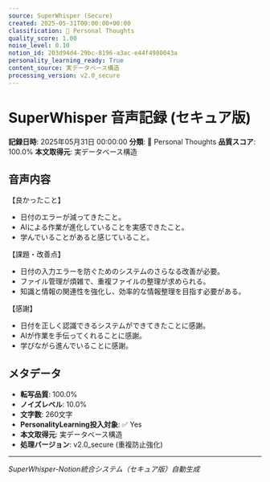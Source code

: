 ```yaml
---
source: SuperWhisper (Secure)
created: 2025-05-31T00:00:00+00:00
classification: 💭 Personal Thoughts
quality_score: 1.00
noise_level: 0.10
notion_id: 203d94d4-29bc-8196-a3ac-e44f4980043a
personality_learning_ready: True
content_source: 実データベース構造
processing_version: v2.0_secure
---
```


# SuperWhisper 音声記録 (セキュア版)

**記録日時**: 2025年05月31日 00:00:00
**分類**: 💭 Personal Thoughts
**品質スコア**: 100.0%
**本文取得元**: 実データベース構造

## 音声内容

【良かったこと】
- 日付のエラーが減ってきたこと。
- AIによる作業が進化していることを実感できたこと。
- 学んでいることがあると感じていること。

【課題・改善点】
- 日付の入力エラーを防ぐためのシステムのさらなる改善が必要。
- ファイル管理が煩雑で、重複ファイルの整理が求められる。
- 知識と情報の関連性を強化し、効率的な情報整理を目指す必要がある。

【感謝】
- 日付を正しく認識できるシステムができてきたことに感謝。
- AIが作業を手伝ってくれることに感謝。
- 学びながら進んでいることに感謝。

## メタデータ

- **転写品質**: 100.0%
- **ノイズレベル**: 10.0%
- **文字数**: 260文字
- **PersonalityLearning投入対象**: ✅ Yes
- **本文取得元**: 実データベース構造
- **処理バージョン**: v2.0_secure (重複防止強化)

---
*SuperWhisper-Notion統合システム（セキュア版）自動生成*
